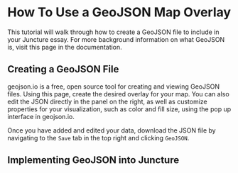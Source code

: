 # How To Use a GeoJSON Map Overlay

This tutorial will walk through how to create a GeoJSON file to include in your Juncture essay. For more background information on what GeoJSON is, visit this page in the documentation.

## Creating a GeoJSON File
geojson.io is a free, open source tool for creating and viewing GeoJSON files. Using this page, create the desired overlay for your map. You can also edit the JSON directly in the panel on the right, as well as customize properties for your visualization, such as color and fill size, using the pop up interface in geojson.io.

Once you have added and edited your data, download the JSON file by navigating to the `Save` tab in the top right and clicking `GeoJSON`.

## Implementing GeoJSON into Juncture
